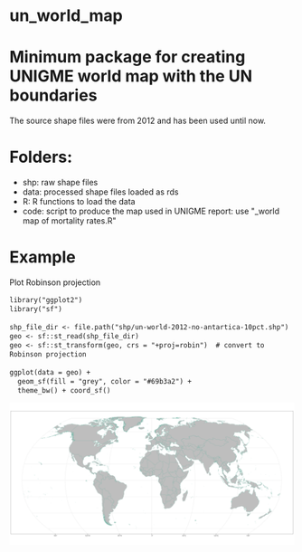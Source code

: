 # un_world_map

# Minimum package for creating UNIGME world map with the UN boundaries

The source shape files were from 2012 and has been used until now.

# Folders:

-   shp: raw shape files
-   data: processed shape files loaded as rds
-   R: R functions to load the data
-   code: script to produce the map used in UNIGME report: use "_world map of mortality rates.R"


# Example

Plot Robinson projection

```         
library("ggplot2")
library("sf")

shp_file_dir <- file.path("shp/un-world-2012-no-antartica-10pct.shp")
geo <- sf::st_read(shp_file_dir)
geo <- sf::st_transform(geo, crs = "+proj=robin")  # convert to Robinson projection

ggplot(data = geo) +
  geom_sf(fill = "grey", color = "#69b3a2") +
  theme_bw() + coord_sf()
```

![](fig/un-world-2012-no-antartica-10pct.png)
